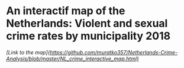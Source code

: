 # An interactif map of the Netherlands: Violent and sexual crime rates by municipality 2018

*[Link to the map]{https://github.com/muratko357/Netherlands-Crime-Analysis/blob/master/NL_crime_interactive_map.html}*
